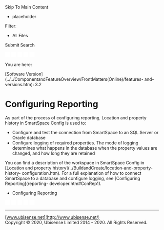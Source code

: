 

Skip To Main Content

[](../../Home.htm)

  * placeholder

Filter:

  * All Files

Submit Search

![Navigate previous](../../images/transparent.gif) ![Navigate
next](../../images/transparent.gif) ![Expand
all](../../images/transparent.gif) ![](../../images/transparent.gif)
![Print](../../images/transparent.gif)

You are here:

[Software
Version](../../ComponentandFeatureOverview/FrontMatters\(Online\)/features-
and-versions.htm): 3.2

# Configuring Reporting

As part of the process of configuring reporting, Location and property history
in SmartSpace Config is used to:

  * Configure and test the connection from SmartSpace to an SQL Server or Oracle database
  * Configure logging of required properties. The mode of logging determines what happens in the database when the property values are changed, and how long they are retained

You can find a description of the workspace in SmartSpace Config in [Location
and property history](../BuildandCreate/location-and-property-history-
configuration.htm). For a full explanation of how to connect SmartSpace to a
database and configure logging, see [Configuring Reporting](reporting-
developer.htm#ConRep1).

  * Configuring Reporting

![Navigate previous](../../images/transparent.gif) ![Navigate
next](../../images/transparent.gif) ![Expand
all](../../images/transparent.gif) ![](../../images/transparent.gif)
![Print](../../images/transparent.gif)

* * *

[www.ubisense.net](http://www.ubisense.net/)  
Copyright © 2020, Ubisense Limited 2014 - 2020. All Rights Reserved.

